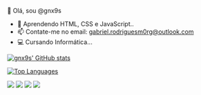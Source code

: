 👋 Olá, sou @gnx9s

- 📝 Aprendendo HTML, CSS e JavaScript..
- 📫 Contate-me no email: gabriel.rodriguesm0rg@outlook.com
- 💻 Cursando Informática...

[![gnx9s' GitHub stats](https://github-readme-stats.vercel.app/api?username=gnx9s&show_icons=true&theme=dark)](https://github.com/gnx9s/github-readme-stats)

[![Top Languages](https://github-readme-stats.vercel.app/api/top-langs/?username=gnx9s&theme=dark)](https://github.com/gnx9s/github-readme-stats)

<div> 
  <a href="https://www.youtube.com/channel/UCutpKcMQlC6Gjm_A4YTGhVA" target="_blank"><img src="https://img.shields.io/badge/YouTube-FF0000?style=for-the-badge&logo=youtube&logoColor=white" target="_blank"></a>
  <a href="https://instagram.com/gnx9s" target="_blank"><img src="https://img.shields.io/badge/-Instagram-%23E4405F?style=for-the-badge&logo=instagram&logoColor=white" target="_blank"></a>
 	<a href="https://www.twitch.tv/m0rgwrld" target="_blank"><img src="https://img.shields.io/badge/Twitch-9146FF?style=for-the-badge&logo=twitch&logoColor=white" target="_blank"></a>
  <a href = "mailto:gabrielrodrigues.rr12@gmail.com"><img src="https://img.shields.io/badge/-Gmail-%23333?style=for-the-badge&logo=gmail&logoColor=white" target="_blank"></a>
  
</div>
